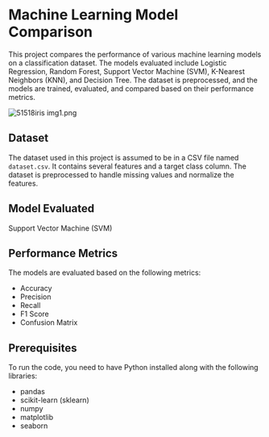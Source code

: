 # Machine Learning Model Comparison

This project compares the performance of various machine learning models on a classification dataset. The models evaluated include Logistic Regression, Random Forest, Support Vector Machine (SVM), K-Nearest Neighbors (KNN), and Decision Tree. The dataset is preprocessed, and the models are trained, evaluated, and compared based on their performance metrics.

![51518iris img1.png](attachment:4a6bc2f5-131a-4314-bfd6-4decae350624.png)

## Dataset

The dataset used in this project is assumed to be in a CSV file named `dataset.csv`. It contains several features and a target class column. The dataset is preprocessed to handle missing values and normalize the features.

## Model Evaluated

Support Vector Machine (SVM)

## Performance Metrics

The models are evaluated based on the following metrics:
- Accuracy
- Precision
- Recall
- F1 Score
- Confusion Matrix

## Prerequisites

To run the code, you need to have Python installed along with the following libraries:
- pandas
- scikit-learn (sklearn)
- numpy
- matplotlib
- seaborn
